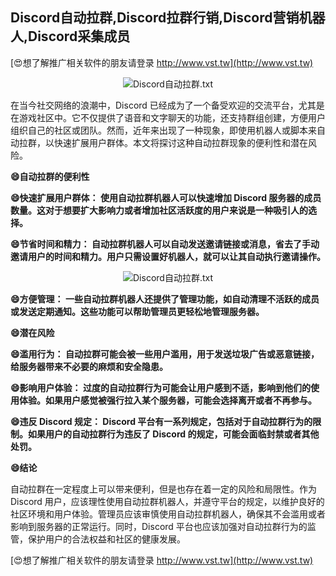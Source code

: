 ## **Discord自动拉群,Discord拉群行销,Discord营销机器人,Discord采集成员**

[😍想了解推广相关软件的朋友请登录 http://www.vst.tw](http://www.vst.tw)

 <center><img src="https://vst.tw/MP4/tuiguang/png/7.png" alt="Discord自动拉群.txt"></center>

在当今社交网络的浪潮中，Discord 已经成为了一个备受欢迎的交流平台，尤其是在游戏社区中。它不仅提供了语音和文字聊天的功能，还支持群组创建，方便用户组织自己的社区或团队。然而，近年来出现了一种现象，即使用机器人或脚本来自动拉群，以快速扩展用户群体。本文将探讨这种自动拉群现象的便利性和潜在风险。

**😄自动拉群的便利性**

**😄快速扩展用户群体： 使用自动拉群机器人可以快速增加 Discord 服务器的成员数量。这对于想要扩大影响力或者增加社区活跃度的用户来说是一种吸引人的选择。**

**😄节省时间和精力： 自动拉群机器人可以自动发送邀请链接或消息，省去了手动邀请用户的时间和精力。用户只需设置好机器人，就可以让其自动执行邀请操作。**

 <center><img src="https://vst.tw/MP4/tuiguang/png/1.png" alt="Discord自动拉群.txt"></center>

**😄方便管理： 一些自动拉群机器人还提供了管理功能，如自动清理不活跃的成员或发送定期通知。这些功能可以帮助管理员更轻松地管理服务器。**

**😄潜在风险**

**😄滥用行为： 自动拉群可能会被一些用户滥用，用于发送垃圾广告或恶意链接，给服务器带来不必要的麻烦和安全隐患。**

**😄影响用户体验： 过度的自动拉群行为可能会让用户感到不适，影响到他们的使用体验。如果用户感觉被强行拉入某个服务器，可能会选择离开或者不再参与。**

**😄违反 Discord 规定： Discord 平台有一系列规定，包括对于自动拉群行为的限制。如果用户的自动拉群行为违反了 Discord 的规定，可能会面临封禁或者其他处罚。**

**😄结论**

自动拉群在一定程度上可以带来便利，但是也存在着一定的风险和局限性。作为 Discord 用户，应该理性使用自动拉群机器人，并遵守平台的规定，以维护良好的社区环境和用户体验。管理员应该审慎使用自动拉群机器人，确保其不会滥用或者影响到服务器的正常运行。同时，Discord 平台也应该加强对自动拉群行为的监管，保护用户的合法权益和社区的健康发展。

[😍想了解推广相关软件的朋友请登录 http://www.vst.tw](http://www.vst.tw)



